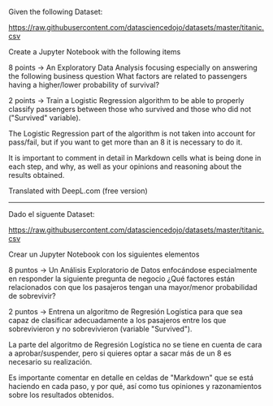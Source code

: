 Given the following Dataset:

https://raw.githubusercontent.com/datasciencedojo/datasets/master/titanic.csv

Create a Jupyter Notebook with the following items

8 points -> An Exploratory Data Analysis focusing especially on answering the following business question What factors are related to passengers having a higher/lower probability of survival?

2 points -> Train a Logistic Regression algorithm to be able to properly classify passengers between those who survived and those who did not ("Survived" variable).

The Logistic Regression part of the algorithm is not taken into account for pass/fail, but if you want to get more than an 8 it is necessary to do it.

It is important to comment in detail in Markdown cells what is being done in each step, and why, as well as your opinions and reasoning about the results obtained.

Translated with DeepL.com (free version)


---

Dado el siguente Dataset:

https://raw.githubusercontent.com/datasciencedojo/datasets/master/titanic.csv

Crear un Jupyter Notebook con los siguientes elementos

8 puntos -> Un Análisis Exploratorio de Datos enfocándose especialmente en responder la siguiente pregunta de negocio ¿Qué factores están relacionados con que los pasajeros tengan una mayor/menor probabilidad de sobrevivir?

2 puntos -> Entrena un algoritmo de Regresión Logística para que sea capaz de clasificar adecuadamente a los pasajeros entre los que sobrevivieron y no sobrevivieron (variable "Survived").

La parte del algoritmo de Regresión Logística no se tiene en cuenta de cara a aprobar/suspender, pero si quieres optar a sacar más de un 8 es necesario su realización.

Es importante comentar en detalle en celdas de "Markdown" que se está haciendo en cada paso, y por qué, así como tus opiniones y razonamientos sobre los resultados obtenidos.